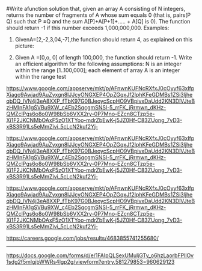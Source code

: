 #Write afunction solution that, given an array A consisting of N integers, returns the number of fragments of A whose sum equals 0 (that is, pairs(P Q) such that P ≤Q and the sum A[P]+A[P+1]+.…. + A[Q] is 0). The function should return -1 if this number exceeds 1,000,000,000.
Examples:
1. GivenA=[2,-2,3,04,-7],the function should return 4, as explained on this picture:

2. Given A =[0,o, 0] of length 100,000, the function should return -1.
Write an efficient algorithm for the following assumptions:
N is an integer within the range [1..100,000];
each element of array A is an integer within the range test

https://www.google.com/appserve/mkt/p/AFnwnKUFNcRXfxJ0cOyyf63xlfpXiago9Awjad9AuZvxgn8lJJcyONGXEP4OpZGqxJf2IphKFeGDMBs1ZSi3ljheqbDQ_lVN4j3eA8XXP_fTbK97G0BJeoycScpHO9VBpivxDaUdd2KN3DlVJteBzHMInFA1gSVBu9XW_c4Eb2SqcgmSNSl-5_rrFK_jRrmwn_dKHz-QMZclPgs6o8o0W98bSb6VXX2ry-0P7Mno-EZcn8CTzp5e-Xi1F2JKCNMbOAxF5zO1XTYoo-mdrZbEwK-j5JZ0Hf-C83ZUong_7vD3-xBS3R91Ls5eMmZivi_5cLcN2kuf2Yj-


https://www.google.com/appserve/mkt/p/AFnwnKUFNcRXfxJ0cOyyf63xlfpXiago9Awjad9AuZvxgn8lJJcyONGXEP4OpZGqxJf2IphKFeGDMBs1ZSi3ljheqbDQ_lVN4j3eA8XXP_fTbK97G0BJeoycScpHO9VBpivxDaUdd2KN3DlVJteBzHMInFA1gSVBu9XW_c4Eb2SqcgmSNSl-5_rrFK_jRrmwn_dKHz-QMZclPgs6o8o0W98bSb6VXX2ry-0P7Mno-EZcn8CTzp5e-Xi1F2JKCNMbOAxF5zO1XTYoo-mdrZbEwK-j5JZ0Hf-C83ZUong_7vD3-xBS3R91Ls5eMmZivi_5cLcN2kuf2Yj-

https://www.google.com/appserve/mkt/p/AFnwnKUFNcRXfxJ0cOyyf63xlfpXiago9Awjad9AuZvxgn8lJJcyONGXEP4OpZGqxJf2IphKFeGDMBs1ZSi3ljheqbDQ_lVN4j3eA8XXP_fTbK97G0BJeoycScpHO9VBpivxDaUdd2KN3DlVJteBzHMInFA1gSVBu9XW_c4Eb2SqcgmSNSl-5_rrFK_jRrmwn_dKHz-QMZclPgs6o8o0W98bSb6VXX2ry-0P7Mno-EZcn8CTzp5e-Xi1F2JKCNMbOAxF5zO1XTYoo-mdrZbEwK-j5JZ0Hf-C83ZUong_7vD3-xBS3R91Ls5eMmZivi_5cLcN2kuf2Yj-

https://careers.google.com/jobs/results/4683855741255680/

-----------------------

https://docs.google.com/forms/d/e/1FAIpQLSexUMuljGTy_o6hzLaorbFPllOv1sdg2f5mlgjbWWRs4lgp2g/viewform?entry.581279853=960629123
